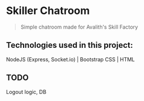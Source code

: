 # Skiller Chatroom
> Simple chatroom made for Avalith's Skill Factory


## Technologies used in this project:

NodeJS (Express, Socket.io) | Bootstrap CSS | HTML

## TODO

Logout logic, DB

